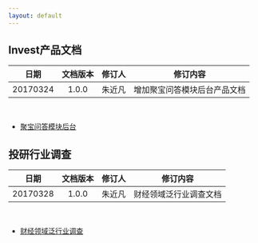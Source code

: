 ```yaml
---
layout: default
---
```



## Invest产品文档

| 日期 | 文档版本 | 修订人 | 修订内容 |
|:---:| :-----------: | :-----------: | :-----------: |
| 20170324 | 1.0.0 | 朱近凡 | 增加聚宝问答模块后台产品文档 |  

</br>  

* [聚宝问答模块后台](documents/jubao_qa)

## 投研行业调查

| 日期 | 文档版本 | 修订人 | 修订内容 |
|:---:| :-----------: | :-----------: | :-----------: |
| 20170328 | 1.0.0 | 朱近凡 | 财经领域泛行业调查文档 |  

</br>  

* [财经领域泛行业调查](documents/industry_analysis)
